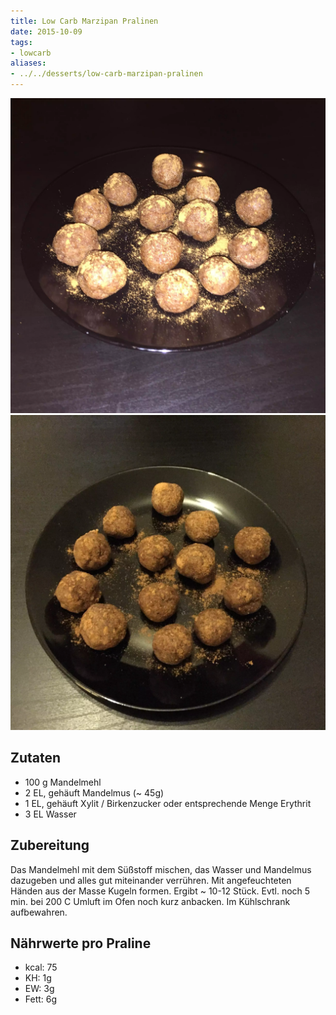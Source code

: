 ```yaml
---
title: Low Carb Marzipan Pralinen
date: 2015-10-09
tags:
- lowcarb
aliases:
- ../../desserts/low-carb-marzipan-pralinen
---
```


![](/img/low-carb-marzipan-pralinen.webp)
![](/img/low-carb-marzipan-pralinen-2.webp)

## Zutaten
- 100 g           Mandelmehl
- 2 EL, gehäuft   Mandelmus (~ 45g)
- 1 EL, gehäuft   Xylit / Birkenzucker oder entsprechende Menge Erythrit
- 3 EL            Wasser

## Zubereitung
Das Mandelmehl mit dem Süßstoff mischen, das Wasser und Mandelmus dazugeben und alles gut miteinander verrühren. Mit angefeuchteten Händen aus der Masse Kugeln formen. Ergibt ~ 10-12 Stück. Evtl. noch 5 min. bei 200 C Umluft im Ofen noch kurz anbacken.
Im Kühlschrank aufbewahren.

## Nährwerte pro Praline
- kcal: 75
- KH:    1g
- EW:    3g
- Fett:  6g
